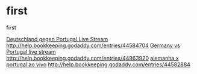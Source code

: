 first
=====

first

<a href="http://help.bookkeeping.godaddy.com/entries/44584704">Deutschland gegen Portugal Live Stream</a> <a href="http://help.bookkeeping.godaddy.com/entries/44584704">http://help.bookkeeping.godaddy.com/entries/44584704</a> <a href="http://help.bookkeeping.godaddy.com/entries/44963920">Germany vs Portugal live stream</a> <a href="http://help.bookkeeping.godaddy.com/entries/44963920">http://help.bookkeeping.godaddy.com/entries/44963920</a> <a href="http://help.bookkeeping.godaddy.com/entries/44582884">alemanha x portugal ao vivo</a> <a href="http://help.bookkeeping.godaddy.com/entries/44582884">http://help.bookkeeping.godaddy.com/entries/44582884</a>
